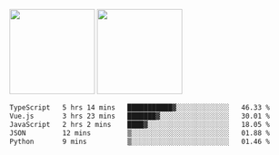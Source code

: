 <img src="https://github-readme-stats.vercel.app/api?username=Dream4ever&count_private=true&show_icons=true&theme=tokyonight" height="150" /> <img src="https://github-readme-stats.vercel.app/api/top-langs/?username=Dream4ever&count_private=true&show_icons=true&theme=tokyonight&langs_count=5&layout=compact" height="150" />

<!--START_SECTION:waka-->

```txt
TypeScript   5 hrs 14 mins   ███████████▓░░░░░░░░░░░░░   46.33 %
Vue.js       3 hrs 23 mins   ███████▓░░░░░░░░░░░░░░░░░   30.01 %
JavaScript   2 hrs 2 mins    ████▓░░░░░░░░░░░░░░░░░░░░   18.05 %
JSON         12 mins         ▒░░░░░░░░░░░░░░░░░░░░░░░░   01.88 %
Python       9 mins          ▒░░░░░░░░░░░░░░░░░░░░░░░░   01.46 %
```

<!--END_SECTION:waka-->
